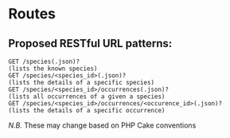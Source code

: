 Routes
==========

Proposed RESTful URL patterns:
---------------------------------

```
GET /species(.json)?                                             (lists the known species)
GET /species/<species_id>(.json)?                                (lists the details of a specific species)
GET /species/<species_id>/occurrences(.json)?                    (lists all occurrences of a given a species)
GET /species/<species_id>/occurrences/<occurence_id>(.json)?     (lists the details of a specific occurrence)
```

*N.B.* These may change based on PHP Cake conventions
